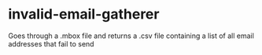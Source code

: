 invalid-email-gatherer
======================

Goes through a .mbox file and returns a .csv file containing a list of all email addresses that fail to send
